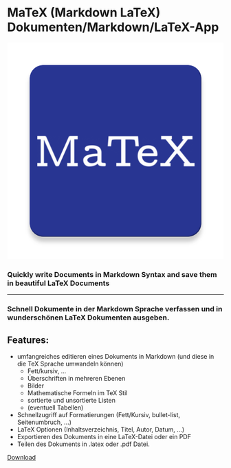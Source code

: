 # MaTeX (Markdown LaTeX) Dokumenten/Markdown/LaTeX-App 

![logo](app/src/main/ic_launcher-web.png)

### Quickly write Documents in Markdown Syntax and save them in beautiful LaTeX Documents 

---
### Schnell Dokumente in der Markdown Sprache verfassen und in wunderschönen LaTeX Dokumenten ausgeben.
## Features: 
- umfangreiches editieren eines Dokuments in Markdown (und diese in die TeX Sprache umwandeln können) 
  - Fett/kursiv, ...
  - Überschriften in mehreren Ebenen 
  - Bilder 
  - Mathematische Formeln im TeX Stil
  - sortierte und unsortierte Listen
  - (eventuell Tabellen)
- Schnellzugriff auf Formatierungen (Fett/Kursiv, bullet-list, Seitenumbruch, ...)
- LaTeX Optionen (Inhaltsverzeichnis, Titel, Autor, Datum, ...) 
- Exportieren des Dokuments in eine LaTeX-Datei oder ein PDF
- Teilen des Dokuments in .latex oder .pdf Datei.

[Download](app/debug/app-debug.apk)
 
